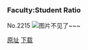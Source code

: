 ### Faculty:Student Ratio
No.2215
![图片不见了~~~](https://imgs.xkcd.com/comics/faculty_student_ratio.png)

[原址](https://xkcd.com//2215) [下载](https://imgs.xkcd.com/comics/faculty_student_ratio.png)

